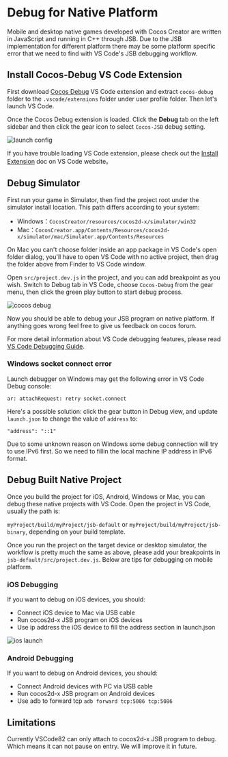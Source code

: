 # Debug for Native Platform

Mobile and desktop native games developed with Cocos Creator are written in JavaScript and running in C++ through JSB. Due to the JSB implementation for different platform there may be some platform specific error that we need to find with VS Code's JSB debugging workflow.

## Install Cocos-Debug VS Code Extension

First download [Cocos Debug](http://7xougr.dl1.z0.glb.clouddn.com/vscode/cocos-debug.zip) VS Code extension and extract `cocos-debug` folder to the `.vscode/extensions` folder under user profile folder. Then let's launch VS Code.

Once the Cocos Debug extension is loaded. Click the **Debug** tab on the left sidebar and then click the gear icon to select `Cocos-JSB` debug setting.

![launch config](debug-native/launch-configuration.png)

If you have trouble loading VS Code extension, please check out the [Install Extension](https://code.visualstudio.com/docs/extensions/install-extension) doc on VS Code website。

## Debug Simulator

First run your game in Simulator, then find the project root under the simulator install location. This path differs according to your system:

- Windows：`CocosCreator/resources/cocos2d-x/simulator/win32`
- Mac：`CocosCreator.app/Contents/Resources/cocos2d-x/simulator/mac/Simulator.app/Contents/Resources`


On Mac you can't choose folder inside an app package in VS Code's open folder dialog, you'll have to open VS Code with no active project, then drag the folder above from Finder to VS Code window.

Open `src/project.dev.js` in the project, and you can add breakpoint as you wish. Switch to Debug tab in VS Code, choose `Cocos-Debug` from the gear menu, then click the green play button to start debug process.

![cocos debug](debug-native/cocos-debug.png)

Now you should be able to debug your JSB program on native platform. If anything goes wrong feel free to give us feedback on cocos forum.

For more detail information about VS Code debugging features, please read [VS Code Debugging Guide](https://code.visualstudio.com/docs/editor/debugging).

### Windows socket connect error

Launch debugger on Windows may get the following error in VS Code Debug console:

`ar: attachRequest: retry socket.connect`

Here's a possible solution: click the gear button in Debug view, and update `launch.json` to change the value of `address` to:

`"address": "::1"`

Due to some unknown reason on Windows some debug connection will try to use IPv6 first. So we need to fillin the local machine IP address in IPv6 format.



## Debug Built Native Project

Once you build the project for iOS, Android, Windows or Mac, you can debug these native projects with VS Code. Open the project in VS Code, usually the path is:

`myProject/build/myProject/jsb-default` or `myProject/build/myProject/jsb-binary`, depending on your build template.

Once you run the project on the target device or desktop simulator, the workflow is pretty much the same as above, please add your breakpoints in `jsb-default/src/project.dev.js`. Below are tips for debugging on mobile platform.

### iOS Debugging

If you want to debug on iOS devices, you should:

- Connect iOS device to Mac via USB cable
- Run cocos2d-x JSB program on iOS devices
- Use ip address the iOS device to fill the address section in launch.json

![ios launch](debug-native/launch-json-ios.png)


### Android Debugging

If you want to debug on Android devices, you should:

- Connect Android devices with PC via USB cable
- Run cocos2d-x JSB program on Android devices
- Use adb to forward tcp `adb forward tcp:5086 tcp:5086`


## Limitations

Currently VSCode82 can only attach to cocos2d-x JSB program to debug. Which means it can not pause on entry. We will improve it in future.

